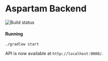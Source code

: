 # Aspartam Backend

![Build status](https://circleci.com/gh/hawkaa/aspartam-backend.svg?style=shield&circle-token=:circle-token)

#### Running
```
./gradlew start
```
API is now available at `http://localhost:9000/`.